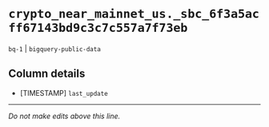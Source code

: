 # `crypto_near_mainnet_us._sbc_6f3a5acff67143bd9c3c7c557a7f73eb`
`bq-1` | `bigquery-public-data`

## Column details
* [TIMESTAMP] `last_update`

-------------------------------------------------------------------------------
*Do not make edits above this line.*
